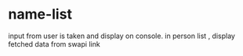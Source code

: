 # name-list
input from user is taken and display on console. in person list , display fetched data from swapi link
